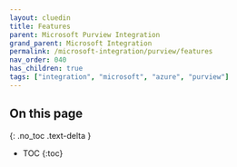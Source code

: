 ```yaml
---
layout: cluedin
title: Features
parent: Microsoft Purview Integration
grand_parent: Microsoft Integration
permalink: /microsoft-integration/purview/features
nav_order: 040
has_children: true
tags: ["integration", "microsoft", "azure", "purview"]
---
```

## On this page
{: .no_toc .text-delta }
- TOC
{:toc}
